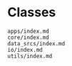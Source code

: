 # Classes

```{toctree}
apps/index.md
core/index.md
data_srcs/index.md
io/index.md
utils/index.md
```

